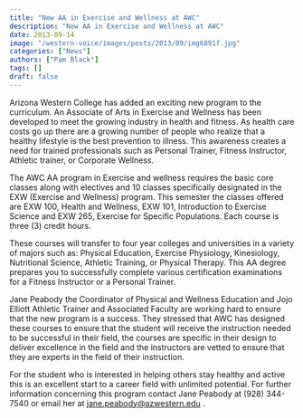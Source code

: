 ```yaml
---
title: "New AA in Exercise and Wellness at AWC"
description: "New AA in Exercise and Wellness at AWC"
date: 2013-09-14
image: "/western-voice/images/posts/2013/09/img6891f.jpg"
categories: ["News"]
authors: ["Pam Black"]
tags: []
draft: false
---
```

Arizona Western College has added an exciting new program to the curriculum. An Associate of Arts in Exercise and Wellness has been developed to meet the growing industry in health and fitness. As health care costs go up there are a growing number of people who realize that a healthy lifestyle is the best prevention to illness. This awareness creates a need for trained professionals such as Personal Trainer, Fitness Instructor, Athletic trainer, or Corporate Wellness.

The AWC AA program in Exercise and wellness requires the basic core classes along with electives and 10 classes specifically designated in the EXW (Exercise and Wellness) program. This semester the classes offered are EXW 100, Health and Wellness, EXW 101, Introduction to Exercise Science and EXW 265, Exercise for Specific Populations. Each course is three (3) credit hours.

These courses will transfer to four year colleges and universities in a variety of majors such as: Physical Education, Exercise Physiology, Kinesiology, Nutritional Science, Athletic Training, or Physical Therapy. This AA degree prepares you to successfully complete various certification examinations for a Fitness Instructor or a Personal Trainer.

Jane Peabody the Coordinator of Physical and Wellness Education and Jojo Elliott Athletic Trainer and Associated Faculty are working hard to ensure that the new program is a success. They stressed that AWC has designed these courses to ensure that the student will receive the instruction needed to be successful in their field, the courses are specific in their design to deliver excellence in the field and the instructors are vetted to ensure that they are experts in the field of their instruction.

For the student who is interested in helping others stay healthy and active this is an excellent start to a career field with unlimited potential. For further information concerning this program contact Jane Peabody at (928) 344-7540 or email her at jane.peabody@azwestern.edu .